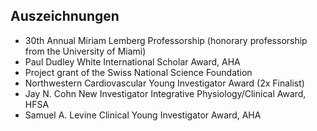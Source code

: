 ## Auszeichnungen
- 30th Annual Miriam Lemberg Professorship (honorary professorship from the University of Miami)
- Paul Dudley White International Scholar Award, AHA 
- Project grant of the Swiss National Science Foundation
- Northwestern Cardiovascular Young Investigator Award (2x Finalist)
- Jay N. Cohn New Investigator Integrative Physiology/Clinical Award, HFSA 
- Samuel A. Levine Clinical Young Investigator Award, AHA 

